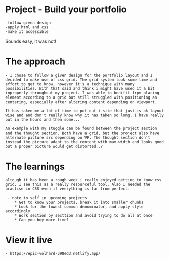 # Project - Build your portfolio
    -follow given design
    -apply html and css
    -make it accessible

Sounds easy, it was not!    


# The approach

    - I chose to follow a given design for the portfolio layout and I decided to make use of css grid. The grid system took some time and effort to get to know, however it's a technique with many possibilities. With that said and think i might have used it a bit inproperly throughout my project. I was able to benifit frpm placing element according to a grid but still struggled with positioning an centering, especially after altering content depending on viewport.

    It has taken me a lot of time to put out i site that just is ok layout wise and and don't really know why it has taken so long, I have really put in the hours and then some...

    An exemple with my stuggle can be found between the project section and the thought section. Both have a grid, but the project also have alternate picture src depending on VP. The thought section don't instead the picture adapt to the content with max-width and looks good but a proper picture would get distorted..?


# The learnings

    altough it has been a rough week i really enjoyed getting to know css grid, I see this as a really resourceful tool. Also I needed the practise in CSS even if veerything is far from perfect.

     - note to self in upcoming projects
        * Get to know your projects, break it into smaller chunks
        * Look for the lowest common denominator, and apply style accordingly
        * Work section by secttion and avoid trying to do all at once
        * Can you buy more time? 

# View it live

    - https://epic-volhard-398ed3.netlify.app/